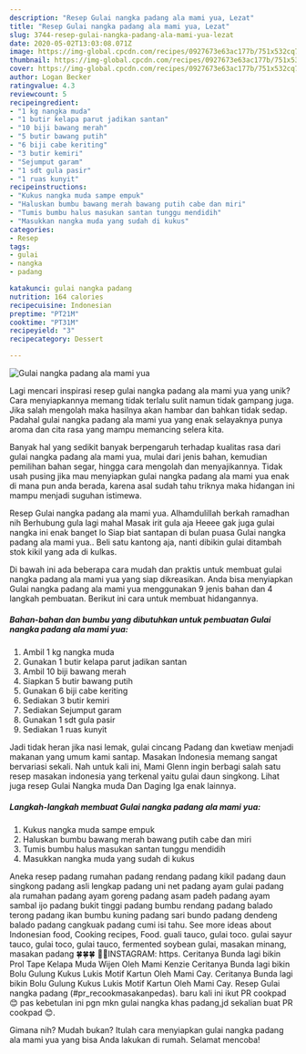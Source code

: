 ```yaml
---
description: "Resep Gulai nangka padang ala mami yua, Lezat"
title: "Resep Gulai nangka padang ala mami yua, Lezat"
slug: 3744-resep-gulai-nangka-padang-ala-mami-yua-lezat
date: 2020-05-02T13:03:08.071Z
image: https://img-global.cpcdn.com/recipes/0927673e63ac177b/751x532cq70/gulai-nangka-padang-ala-mami-yua-foto-resep-utama.jpg
thumbnail: https://img-global.cpcdn.com/recipes/0927673e63ac177b/751x532cq70/gulai-nangka-padang-ala-mami-yua-foto-resep-utama.jpg
cover: https://img-global.cpcdn.com/recipes/0927673e63ac177b/751x532cq70/gulai-nangka-padang-ala-mami-yua-foto-resep-utama.jpg
author: Logan Becker
ratingvalue: 4.3
reviewcount: 5
recipeingredient:
- "1 kg nangka muda"
- "1 butir kelapa parut jadikan santan"
- "10 biji bawang merah"
- "5 butir bawang putih"
- "6 biji cabe keriting"
- "3 butir kemiri"
- "Sejumput garam"
- "1 sdt gula pasir"
- "1 ruas kunyit"
recipeinstructions:
- "Kukus nangka muda sampe empuk"
- "Haluskan bumbu bawang merah bawang putih cabe dan miri"
- "Tumis bumbu halus masukan santan tunggu mendidih"
- "Masukkan nangka muda yang sudah di kukus"
categories:
- Resep
tags:
- gulai
- nangka
- padang

katakunci: gulai nangka padang 
nutrition: 164 calories
recipecuisine: Indonesian
preptime: "PT21M"
cooktime: "PT31M"
recipeyield: "3"
recipecategory: Dessert

---
```



![Gulai nangka padang ala mami yua](https://img-global.cpcdn.com/recipes/0927673e63ac177b/751x532cq70/gulai-nangka-padang-ala-mami-yua-foto-resep-utama.jpg)

Lagi mencari inspirasi resep gulai nangka padang ala mami yua yang unik? Cara menyiapkannya memang tidak terlalu sulit namun tidak gampang juga. Jika salah mengolah maka hasilnya akan hambar dan bahkan tidak sedap. Padahal gulai nangka padang ala mami yua yang enak selayaknya punya aroma dan cita rasa yang mampu memancing selera kita.

Banyak hal yang sedikit banyak berpengaruh terhadap kualitas rasa dari gulai nangka padang ala mami yua, mulai dari jenis bahan, kemudian pemilihan bahan segar, hingga cara mengolah dan menyajikannya. Tidak usah pusing jika mau menyiapkan gulai nangka padang ala mami yua enak di mana pun anda berada, karena asal sudah tahu triknya maka hidangan ini mampu menjadi suguhan istimewa.

Resep Gulai nangka padang ala mami yua. Alhamdulillah berkah ramadhan nih Berhubung gula lagi mahal Masak irit gula aja Heeee gak juga gulai nangka ini enak banget lo Siap biat santapan di bulan puasa Gulai nangka padang ala mami yua.. Beli satu kantong aja, nanti dibikin gulai ditambah stok kikil yang ada di kulkas.


Di bawah ini ada beberapa cara mudah dan praktis untuk membuat gulai nangka padang ala mami yua yang siap dikreasikan. Anda bisa menyiapkan Gulai nangka padang ala mami yua menggunakan 9 jenis bahan dan 4 langkah pembuatan. Berikut ini cara untuk membuat hidangannya.

<!--inarticleads1-->

##### Bahan-bahan dan bumbu yang dibutuhkan untuk pembuatan Gulai nangka padang ala mami yua:

1. Ambil 1 kg nangka muda
1. Gunakan 1 butir kelapa parut jadikan santan
1. Ambil 10 biji bawang merah
1. Siapkan 5 butir bawang putih
1. Gunakan 6 biji cabe keriting
1. Sediakan 3 butir kemiri
1. Sediakan Sejumput garam
1. Gunakan 1 sdt gula pasir
1. Sediakan 1 ruas kunyit


Jadi tidak heran jika nasi lemak, gulai cincang Padang dan kwetiaw menjadi makanan yang umum kami santap. Masakan Indonesia memang sangat bervariasi sekali. Nah untuk kali ini, Mami Glenn ingin berbagi salah satu resep masakan indonesia yang terkenal yaitu gulai daun singkong. Lihat juga resep Gulai Nangka muda Dan Daging Iga enak lainnya. 

<!--inarticleads2-->

##### Langkah-langkah membuat Gulai nangka padang ala mami yua:

1. Kukus nangka muda sampe empuk
1. Haluskan bumbu bawang merah bawang putih cabe dan miri
1. Tumis bumbu halus masukan santan tunggu mendidih
1. Masukkan nangka muda yang sudah di kukus


Aneka resep padang rumahan padang rendang padang kikil padang daun singkong padang asli lengkap padang uni net padang ayam gulai padang ala rumahan padang ayam goreng padang asam padeh padang ayam sambal ijo padang bukit tinggi padang bumbu rendang padang balado terong padang ikan bumbu kuning padang sari bundo padang dendeng balado padang cangkuak padang cumi isi tahu. See more ideas about Indonesian food, Cooking recipes, Food. guali tauco, gulai toco. gulai sayur tauco, gulai toco, gulai tauco, fermented soybean gulai, masakan minang, masakan padang 🍀🍀🍀 🤳🏻INSTAGRAM: https. Ceritanya Bunda lagi bikin Prol Tape Kelapa Muda Wijen Oleh Mami Kenzie Ceritanya Bunda lagi bikin Bolu Gulung Kukus Lukis Motif Kartun Oleh Mami Cay. Ceritanya Bunda lagi bikin Bolu Gulung Kukus Lukis Motif Kartun Oleh Mami Cay. Resep Gulai nangka padang (#pr_recookmasakanpedas). baru kali ini ikut PR cookpad 😊 pas kebetulan ini pgn mkn gulai nangka khas padang,jd sekalian buat PR cookpad 😊. 

Gimana nih? Mudah bukan? Itulah cara menyiapkan gulai nangka padang ala mami yua yang bisa Anda lakukan di rumah. Selamat mencoba!
